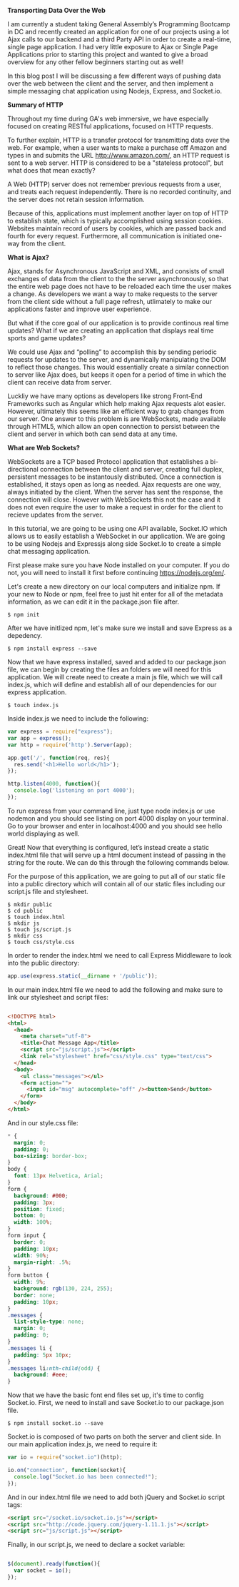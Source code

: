 
**Transporting Data Over the Web**

I am currently a student taking General Assembly’s Programming Bootcamp in DC and recently created an application for one of our projects using a lot Ajax calls to our backend and a third Party API in order to create a real-time, single page application. I had very little exposure to Ajax or Single Page Applications prior to starting this project and wanted to give a broad overview for any other fellow beginners starting out as well!

In this blog post I will be discussing a few different ways of pushing data over the web between the client and the server, and then implement a simple messaging chat application using Nodejs, Express, and Socket.io.

**Summary of HTTP**

Throughout my time during GA's web immersive, we have especially focused on creating RESTful applications, focused on HTTP requests. 

To further explain, HTTP is a transfer protocol for transmitting data over the web. For example, when a user wants to make a purchase off Amazon and types in and submits the URL http://www.amazon.com/, an HTTP request is sent to a web server.  HTTP is considered to be a "stateless protocol", but what does that mean exactly?

A Web (HTTP) server does not remember previous requests from a user, and treats each request independently. There is no recorded continuity, and the server does not retain session information. 

Because of this, applications must implement another layer on top of HTTP to establish state, which is typically accomplished using session cookies. Websites maintain record of users by cookies, which are passed back and fourth for every request. Furthermore, all communication is initiated one-way from the client. 

**What is Ajax?**

Ajax, stands for Asynchronous JavaScript and XML, and consists of small exchanges of data from the client to the the server asynchronously, so that the entire web page does not have to be reloaded each time the user makes a change. As developers we want a way to make requests to the server from the client side without a full page refresh, utlimately to make our applications faster and improve user experience. 

But what if the core goal of our application is to provide continous real time updates? What if we are creating an application that displays real time sports and game updates?

We could use Ajax and “polling” to accomplish this by sending periodic requests for updates to the server, and dynamically manipulating the DOM to reflect those changes. This would essentially create a similar connection to server like Ajax does, but keeps it open for a period of time in which the client can receive data from server. 

Luckliy we have many options as developers like strong Front-End Frameworks such as Angular which help making Ajax requests alot easier. However, ultimately this seems like an efficient way to grab changes from our server. One answer to this problem is are WebSockets, made available through HTML5, which allow an open connection to persist between the client and server in which both can send data at any time. 

**What are Web Sockets?**

WebSockets are a TCP based Protocol application that establishes a bi-directional connection between the client and server, creating full duplex, persistent messages to be instantously distributed. Once a connection is established, it stays open as long as needed. Ajax requests are one way, always initiated by the client. When the server has sent the response, the connection will close. However with WebSockets this not the case and it does not even require the user to make a request in order for the client to recieve updates from the server. 

In this tutorial, we are going to be using one API available, Socket.IO which allows us to easily establish a WebSocket in our application. We are going to be using Nodejs and Expressjs along side Socket.Io to create a simple chat messaging application. 

First please make sure you have Node installed on your computer. If you do not, you will need to install it first before continuing https://nodejs.org/en/. 

Let's create a new directory on our local computers and initialize npm. If your new to Node or npm, feel free to just hit enter for all of the metadata information, as we can edit it in the package.json file after. 

```
$ npm init
```
After we have initlized npm, let's make sure we install and save Express as a depedency. 
```
$ npm install express --save
```
Now that we have express installed, saved and added to our package.json file, we can begin by creating the files an folders we will need for this application. We will create need to create a main js file, which we will call index.js, which will define and establish all of our dependencies for our express application.
```
$ touch index.js
```
Inside index.js we need to include the following:


```js
var express = require("express");
var app = express();
var http = require('http').Server(app);

app.get('/', function(req, res){
  res.send('<h1>Hello world</h1>');
});

http.listen(4000, function(){
  console.log('listening on port 4000');
});

```

To run express from your command line, just type node index.js or use nodemon and you should see listing on port 4000 display on your terminal. Go to your browser and enter in localhost:4000 and you should see hello world displaying as well. 

Great! Now that everything is configured, let’s instead create a static index.html file that will serve up a html document instead of passing in the string for the route. We can do this through the following commands below. 

For the purpose of this application, we are going to put all of our static file into a public directory which will contain all of our static files including our script.js file and stylesheet. 
```
$ mkdir public
$ cd public
$ touch index.html
$ mkdir js
$ touch js/script.js
$ mkdir css
$ touch css/style.css
```
In order to render the index.html we need to call Express Middleware to look into the public directory:

```js
app.use(express.static(__dirname + '/public'));

```


In our main index.html file we need to add the following and make sure to link our stylesheet and script files:

```html

<!DOCTYPE html>
<html>
  <head>
    <meta charset="utf-8">
    <title>Chat Message App</title>
    <script src="js/script.js"></script>
    <link rel="stylesheet" href="css/style.css" type="text/css">
  </head>
  <body>
    <ul class="messages"></ul>
    <form action="">
      <input id="msg" autocomplete="off" /><button>Send</button>
    </form>
  </body>
</html>
```
And in our style.css file:

```css
* {
  margin: 0;
  padding: 0;
  box-sizing: border-box;
}
body {
  font: 13px Helvetica, Arial;
}
form {
  background: #000;
  padding: 3px;
  position: fixed;
  bottom: 0;
  width: 100%;
}
form input {
  border: 0;
  padding: 10px;
  width: 90%;
  margin-right: .5%;
}
form button {
  width: 9%;
  background: rgb(130, 224, 255);
  border: none;
  padding: 10px;
}
.messages {
  list-style-type: none;
  margin: 0;
  padding: 0;
}
.messages li {
  padding: 5px 10px;
}
.messages li:nth-child(odd) {
  background: #eee;
}
```

Now that we have the basic font end files set up, it's time to config Socket.io. First, we need to install and save Socket.io to our package.json file. 
```
$ npm install socket.io --save 
```

Socket.io is composed of two parts on both the server and client side. In our main application index.js, we need to require it:

```js
var io = require("socket.io")(http);

io.on("connection", function(socket){
  console.log("Socket.io has been connected!");
});

```

And in our index.html file we need to add both jQuery and Socket.io script tags:

```html
<script src="/socket.io/socket.io.js"></script>
<script src="http://code.jquery.com/jquery-1.11.1.js"></script>
<script src="js/script.js"></script>
```
Finally, in our script.js, we need to declare a socket variable:
```js

$(document).ready(function(){
  var socket = io(); 
});
```
